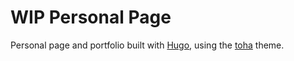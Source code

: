 # WIP Personal Page
Personal page and portfolio built with [Hugo](https://gohugo.io/), using the [toha](https://github.com/hugo-toha/toha) theme.